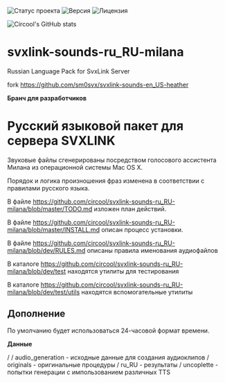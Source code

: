 ![Статус проекта](https://img.shields.io/badge/Статус-Активный-brightgreen?style=flat)
![Версия](https://img.shields.io/badge/Версия-1.4.2-blue?style=flat)
![Лицензия](https://img.shields.io/badge/Лицензия-MIT-green?style=flat)

![Circool's GitHub stats](https://github-readme-stats.vercel.app/api?username=circool&show=reviews,discussions_started,discussions_answered,prs_merged,prs_merged_percentage)

# svxlink-sounds-ru_RU-milana
Russian Language Pack for SvxLink Server

fork https://github.com/sm0svx/svxlink-sounds-en_US-heather

__Бранч для разработчиков__

Русский языковой пакет для сервера SVXLINK
==========================================

Звуковые файлы сгенерированы посредством голосового ассистента Милана из операционной системы Mac OS X. 

Порядок и логика произношения фраз изменена в соответствии с правилами русского языка.

В файле https://github.com/circool/svxlink-sounds-ru_RU-milana/blob/master/TODO.md изложен план действий.

В файле https://github.com/circool/svxlink-sounds-ru_RU-milana/blob/master/INSTALL.md описан процесс установки.

В файле https://github.com/circool/svxlink-sounds-ru_RU-milana/blob/dev/RULES.md описаны правила именования аудиофайлов

В каталоге https://github.com/circool/svxlink-sounds-ru_RU-milana/blob/dev/test находятся утилиты для тестирования

В каталоге https://github.com/circool/svxlink-sounds-ru_RU-milana/blob/dev/test/utils находятся вспомогательные утилиты


Дополнение
----------

По умолчанию будет использоваться 24-часовой формат времени.


__Данные__

/
/ audio_generation 	- исходные данные для создания аудиоклипов
/ originals			- оригинальные процедуры
/ ru_RU 			- результаты
/ uncoplette		- попытки генерации с импользованием различных TTS